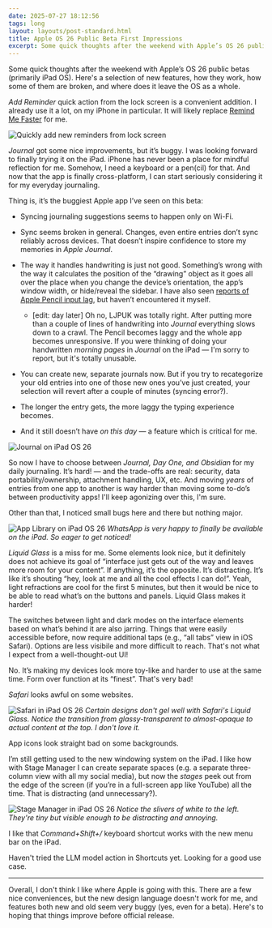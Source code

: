```yaml
---
date: 2025-07-27 18:12:56
tags: long
layout: layouts/post-standard.html
title: Apple OS 26 Public Beta First Impressions
excerpt: Some quick thoughts after the weekend with Apple’s OS 26 public betas.
---
```


Some quick thoughts after the weekend with Apple’s OS 26 public betas (primarily iPad OS). Here's a selection of new features, how they work, how some of them are broken, and where does it leave the OS as a whole.

*Add Reminder* quick action from the lock screen is a convenient addition. I already use it a lot, on my iPhone in particular. It will likely replace [Remind Me Faster](https://apps.apple.com/us/app/remind-me-faster/id985555908) for me.

![Quickly add new reminders from lock screen](/assets/images/ios26-public-beta-reminders.png)

*Journal* got some nice improvements, but it’s buggy. I was looking forward to finally trying it on the iPad. iPhone has never been a place for mindful reflection for me. Somehow, I need a keyboard or a pen(cil) for that. And now that the app is finally cross-platform, I can start seriously considering it for my everyday journaling.

Thing is, it’s the buggiest Apple app I’ve seen on this beta:
- Syncing journaling suggestions seems to happen only on Wi-Fi.
- Sync seems broken in general. Changes, even entire entries don’t sync reliably across devices. That doesn’t inspire confidence to store my memories in *Apple Journal*.
- The way it handles handwriting is just not good. Something’s wrong with the way it calculates the position of the “drawing” object as it goes all over the place when you change the device’s orientation, the app’s window width, or hide/reveal the sidebar. I have also seen [reports of Apple Pencil input lag](https://ljpuk.net/2025/07/23/giving-ipados-26-another-shot/), but haven’t encountered it myself.

    - [edit: day later] Oh no, LJPUK was totally right. After putting more than a couple of lines of handwriting into *Journal* everything slows down to a crawl. The Pencil becomes laggy and the whole app becomes unresponsive. If you were thinking of doing your handwritten *morning pages* in *Journal* on the iPad — I'm sorry to report, but it's totally unusable.

- You can create new, separate journals now. But if you try to recategorize your old entries into one of those new ones you’ve just created, your selection will revert after a couple of minutes (syncing error?).
- The longer the entry gets, the more laggy the typing experience becomes.
- And it still doesn’t have *on this day* — a feature which is critical for me.

![Journal on iPad OS 26](/assets/images/ipados26-public-beta-journal.png)

So now I have to choose between *Journal, Day One, and Obsidian* for my daily journaling. It’s hard! — and the trade-offs are real: security, data portability/ownership, attachment handling, UX, etc. And moving *years* of entries from one app to another is way harder than moving some to-do’s between productivity apps! I'll keep agonizing over this, I'm sure.

Other than that, I noticed small bugs here and there but nothing major.

![App Library on iPad OS 26](/assets/images/ipados26-public-beta-whatsapp-app-library.png)
*WhatsApp is very happy to finally be available on the iPad. So eager to get noticed!*

*Liquid Glass* is a miss for me. Some elements look nice, but it definitely does not achieve its goal of “interface just gets out of the way and leaves more room for your content”. If anything, it’s the opposite. It’s distracting. It’s like it’s shouting “hey, look at me and all the cool effects I can do!”. Yeah, light refractions are cool for the first 5 minutes, but then it would be nice to be able to read what’s on the buttons and panels. Liquid Glass makes it harder!

The switches between light and dark modes on the interface elements based on what’s behind it are also jarring. Things that were easily accessible before, now require additional taps (e.g., “all tabs” view in iOS Safari). Options are less visibile and more difficult to reach. That's not what I expect from a well-thought-out UI!

No. It’s making my devices look more toy-like and harder to use at the same time. Form over function at its “finest”. That's very bad!

*Safari* looks awful on some websites.

![Safari in iPad OS 26](/assets/images/ipados26-public-beta-safari.png)
*Certain designs don't gel well with Safari's Liquid Glass. Notice the transition from glassy-transparent to almost-opaque to actual content at the top. I don't love it.*

App icons look straight bad on some backgrounds. 

I’m still getting used to the new windowing system on the iPad. I like how with Stage Manager I can create separate spaces (e.g. a separate three-column view with all my social media), but now the *stages* peek out from the edge of the screen (if you’re in a full-screen app like YouTube) all the time. That is distracting (and unnecessary?).

![Stage Manager in iPad OS 26](/assets/images/ipados26-public-beta-stage-manager.png)
*Notice the slivers of white to the left. They're tiny but visible enough to be distracting and annoying.*

I like that *Command+Shift+/* keyboard shortcut works with the new menu bar on the iPad.

Haven't tried the LLM model action in Shortcuts yet. Looking for a good use case.

---

Overall, I don't think I like where Apple is going with this. There are a few nice conveniences, but the new design language doesn't work for me, and features both new and old seem very buggy (yes, even for a beta). Here's to hoping that things improve before official release.